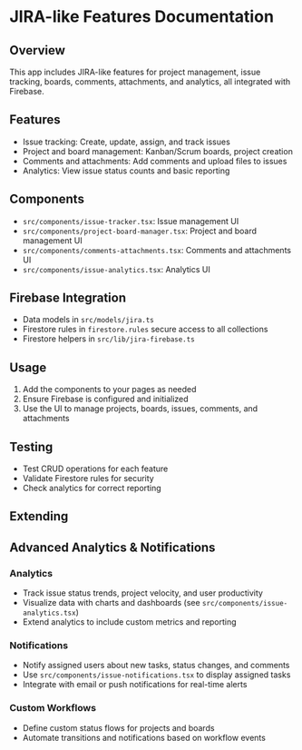 # JIRA-like Features Documentation

## Overview
This app includes JIRA-like features for project management, issue tracking, boards, comments, attachments, and analytics, all integrated with Firebase.

## Features
- Issue tracking: Create, update, assign, and track issues
- Project and board management: Kanban/Scrum boards, project creation
- Comments and attachments: Add comments and upload files to issues
- Analytics: View issue status counts and basic reporting

## Components
- `src/components/issue-tracker.tsx`: Issue management UI
- `src/components/project-board-manager.tsx`: Project and board management UI
- `src/components/comments-attachments.tsx`: Comments and attachments UI
- `src/components/issue-analytics.tsx`: Analytics UI

## Firebase Integration
- Data models in `src/models/jira.ts`
- Firestore rules in `firestore.rules` secure access to all collections
- Firestore helpers in `src/lib/jira-firebase.ts`

## Usage
1. Add the components to your pages as needed
2. Ensure Firebase is configured and initialized
3. Use the UI to manage projects, boards, issues, comments, and attachments

## Testing
- Test CRUD operations for each feature
- Validate Firestore rules for security
- Check analytics for correct reporting

## Extending
## Advanced Analytics & Notifications

### Analytics
- Track issue status trends, project velocity, and user productivity
- Visualize data with charts and dashboards (see `src/components/issue-analytics.tsx`)
- Extend analytics to include custom metrics and reporting

### Notifications
- Notify assigned users about new tasks, status changes, and comments
- Use `src/components/issue-notifications.tsx` to display assigned tasks
- Integrate with email or push notifications for real-time alerts

### Custom Workflows
- Define custom status flows for projects and boards
- Automate transitions and notifications based on workflow events
